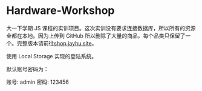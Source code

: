 # Hardware-Workshop

大一下学期 JS 课程的实训项目。这次实训没有要求连接数据库，所以所有的资源全都在本地。因为上传到 GitHub 所以删除了大量的商品，每个品类只保留了一个。完整版本请前往[shop.jayhu.site](https://shop.jayhu.site)。

使用 Local Storage 实现的登陆系统。

默认账号密码为：

账号: admin
密码: 123456
